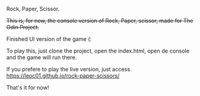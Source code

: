 Rock, Paper, Scissor.

<del>This is, for now, the console version of Rock, Paper, scissor, made for The Odin Project.</del>

Finished UI version of the game (:

To play this, just clone the project, open the index.html, open de console and the game will run there.

If you prefere to play the live version, just access https://leoc01.github.io/rock-paper-scissors/

That's it for now!
